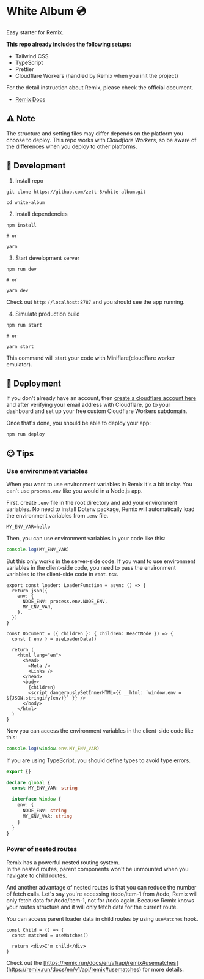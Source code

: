 # White Album 💿
Easy starter for Remix. 

**This repo already includes the following setups:**
* Tailwind CSS
* TypeScript
* Prettier
* Cloudflare Workers (handled by Remix when you init the project)

For the detail instruction about Remix, please check the official document.
- [Remix Docs](https://remix.run/docs)

## ⚠️ Note
The structure and setting files may differ depends on the platform you choose to deploy.
This repo works with *Cloudflare Workers*, so be aware of the differences when you deploy to other platforms. 

## 🚧 Development
1. Install repo
```shell
git clone https://github.com/zett-8/white-album.git

cd white-album
```

2. Install dependencies
```shell
npm install

# or

yarn
```

3. Start development server
```shell
npm run dev

# or 

yarn dev
```

Check out `http://localhost:8787` and you should see the app running.

4. Simulate production build
```shell
npm run start

# or

yarn start
```

This command will start your code with Miniflare(cloudflare worker emulator).


## 🏁 Deployment

If you don't already have an account, then [create a cloudflare account here](https://dash.cloudflare.com/sign-up) and after verifying your email address with Cloudflare, go to your dashboard and set up your free custom Cloudflare Workers subdomain.

Once that's done, you should be able to deploy your app:

```sh
npm run deploy
```

## 😉 Tips

### Use environment variables
When you want to use environment variables in Remix it's a bit tricky. You can't use `process.env` like you would in a Node.js app.

First, create `.env` file in the root directory and add your environment variables.
No need to install Dotenv package, Remix will automatically load the environment variables from `.env` file.

```text
MY_ENV_VAR=hello
```

Then, you can use environment variables in your code like this:
```ts
console.log(MY_ENV_VAR)
```

But this only works in the server-side code. If you want to use environment variables in the client-side code, you need to pass the environment variables to the client-side code in `root.tsx`.

```tsx 
export const loader: LoaderFunction = async () => {
  return json({
    env: {
      NODE_ENV: process.env.NODE_ENV,
      MY_ENV_VAR,
    },
  })
}

const Document = ({ children }: { children: ReactNode }) => {
  const { env } = useLoaderData()
  
  return (
    <html lang="en">
      <head>
        <Meta />
        <Links />
      </head>
      <body>
        {children}
        <script dangerouslySetInnerHTML={{ __html: `window.env = ${JSON.stringify(env)}` }} />
      </body>
    </html>
  )
}
```

Now you can access the environment variables in the client-side code like this:
```ts
console.log(window.env.MY_ENV_VAR)
```

If you are using TypeScript, you should define types to avoid type errors.
```ts
export {}

declare global {
  const MY_ENV_VAR: string

  interface Window {
    env: {
      NODE_ENV: string
      MY_ENV_VAR: string
    }
  }
}
```

### Power of nested routes
Remix has a powerful nested routing system.   
In the nested routes, parent components won't be unmounted when you navigate to child routes.

And another advantage of nested routes is that you can reduce the number of fetch calls.
Let's say you're accessing /todo/item-1 from /todo, Remix will only fetch data for /todo/item-1, not for /todo again. Because Remix knows your routes structure and it will only fetch data for the current route.

You can access parent loader data in child routes by using `useMatches` hook.

```tsx
const Child = () => {
  const matched = useMatches()
  
  return <div>I'm child</div>
}
```

Check out the [https://remix.run/docs/en/v1/api/remix#usematches](https://remix.run/docs/en/v1/api/remix#usematches) for more details.
